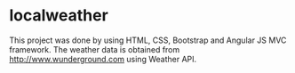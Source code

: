 # localweather
This project was done by using HTML, CSS, Bootstrap and Angular JS MVC framework. The weather data is obtained from http://www.wunderground.com using Weather API.
